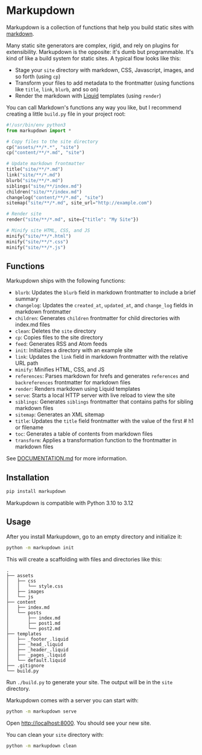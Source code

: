 # Markupdown

Markupdown is a collection of functions that help you build static sites with [markdown](https://daringfireball.net/projects/markdown/).

Many static site generators are complex, rigid, and rely on plugins for extensibility. Markupdown is the opposite: it's dumb but programmable. It's kind of like a build system for static sites. A typical flow looks like this:

- Stage your `site` directory with markdown, CSS, Javascript, images, and so forth (using `cp`)
- Transform your files to add metadata to the frontmatter (using functions like `title`, `link`, `blurb`, and so on)
- Render the markdown with [Liquid](https://shopify.github.io/liquid/) templates (using `render`)

You can call Markdown's functions any way you like, but I recommend creating a little `build.py` file in your project root:

```python
#!/usr/bin/env python3
from markupdown import *

# Copy files to the site directory
cp("assets/**/*.*", "site")
cp("content/**/*.md", "site")

# Update markdown frontmatter
title("site/**/*.md")
link("site/**/*.md")
blurb("site/**/*.md")
siblings("site/**/index.md")
children("site/**/index.md")
changelog("content/**/*.md", "site")
sitemap("site/**/*.md", site_url="http://example.com")

# Render site
render("site/**/*.md", site={"title": "My Site"})

# Minify site HTML, CSS, and JS
minify("site/**/*.html")
minify("site/**/*.css")
minify("site/**/*.js")
```

## Functions

Markupdown ships with the following functions:

- `blurb`: Updates the `blurb` field in markdown frontmatter to include a brief summary
- `changelog`: Updates the `created_at`, `updated_at`, and `change_log` fields in markdown frontmatter
- `children`: Generates `children` frontmatter for child directories with index.md files
- `clean`: Deletes the `site` directory
- `cp`: Copies files to the site directory
- `feed`: Generates RSS and Atom feeds
- `init`: Initializes a directory with an example site
- `link`: Updates the `link` field in markdown frontmatter with the relative URL path
- `minify`: Minifies HTML, CSS, and JS
- `references`: Parses markdown for hrefs and generates `references` and `backreferences` frontmatter for markdown files
- `render`: Renders markdown using Liquid templates
- `serve`: Starts a local HTTP server with live reload to view the site
- `siblings`: Generates `siblings` frontmatter that contains paths for sibling markdown files
- `sitemap`: Generates an XML sitemap
- `title`: Updates the `title` field frontmatter with the value of the first # h1 or filename
- `toc`: Generates a table of contents from markdown files
- `transform`: Applies a transformation function to the frontmatter in markdown files

See [DOCUMENTATION.md](./DOCUMENTATION.md) for more information.

## Installation

```bash
pip install markupdown
```

Markupdown is compatible with Python 3.10 to 3.12

## Usage

After you install Markupdown, go to an empty directory and initialize it:

```bash
python -m markupdown init
```

This will create a scaffolding with files and directories like this:

```text
.
├── assets
│   ├── css
│   │   └── style.css
│   ├── images
│   └── js
├── content
│   ├── index.md
│   └── posts
│       ├── index.md
│       ├── post1.md
│       └── post2.md
├── templates
│   ├── _footer_.liquid
│   ├── _head_.liquid
│   ├── _header_.liquid
│   ├── _pages_.liquid
│   └── default.liquid
├── .gitignore
└── build.py
```

Run `./build.py` to generate your site. The output will be in the `site` directory.

Markupdown comes with a server you can start with:

```bash
python -m markupdown serve
```

Open [http://localhost:8000](http://localhost:8000). You should see your new site.

You can clean your `site` directory with:

```bash
python -m markupdown clean
```

